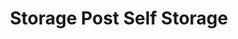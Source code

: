 ---
title: "Storage Post Self Storage"
url: /lawrence/storage-post-self-storage/
shop: storage rental
---